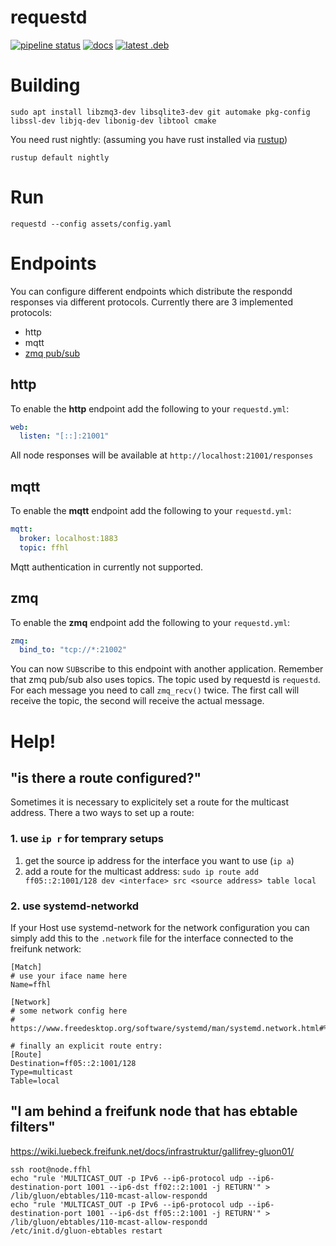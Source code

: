 # requestd

[![pipeline status](https://gitlab.com/cuechan/requestd/badges/master/pipeline.svg)](https://gitlab.com/cuechan/requestd/-/commits/master)
[![docs](https://img.shields.io/badge/Docs-here-blue)](https://cuechan.gitlab.io/requestd/requestd/)
[![latest .deb](https://img.shields.io/badge/Debian-requestd.deb-%23CE0056)](https://cuechan.gitlab.io/requestd/requestd.deb)


Building
========

`sudo apt install libzmq3-dev libsqlite3-dev git automake pkg-config libssl-dev libjq-dev libonig-dev libtool cmake`

You need rust nightly: (assuming you have rust installed via [rustup](https://rustup.rs/))
```
rustup default nightly
```

Run
===

`requestd --config assets/config.yaml`


Endpoints
=========

You can configure different endpoints which distribute the respondd responses via different protocols. Currently there are 3 implemented protocols:

- http
- mqtt
- [zmq pub/sub](https://zeromq.org/socket-api/#publish-subscribe-pattern)


http
----
To enable the **http** endpoint add the following to your `requestd.yml`:

```yaml
web:
  listen: "[::]:21001"
```

All node responses will be available at `http://localhost:21001/responses`



mqtt
----
To enable the **mqtt** endpoint add the following to your `requestd.yml`:

```yaml
mqtt:
  broker: localhost:1883
  topic: ffhl
```

Mqtt authentication in currently not supported.


zmq
---
To enable the **zmq** endpoint add the following to your `requestd.yml`:


```yaml
zmq:
  bind_to: "tcp://*:21002"
```

You can now `SUB`scribe to this endpoint with another application. Remember that zmq pub/sub also uses topics. The topic used by requestd is `requestd`. For each message you need to call `zmq_recv()` twice. The first call will receive the topic, the second will receive the actual message.


Help!
=====

## "is there a route configured?"

Sometimes it is necessary to explicitely set a route for the multicast
address. There a two ways to set up a route:

### 1. use `ip r` for temprary setups
1. get the source ip address for the interface you want to use (`ip a`)
2. add a route for the multicast address:
  `sudo ip route add ff05::2:1001/128 dev <interface> src <source address> table local`

### 2. use systemd-networkd
If your Host use systemd-network for the network configuration you can simply
add this to the `.network` file for the interface connected to the freifunk network:

```
[Match]
# use your iface name here
Name=ffhl

[Network]
# some network config here
# https://www.freedesktop.org/software/systemd/man/systemd.network.html#%5BNetwork%5D%20Section%20Options

# finally an explicit route entry:
[Route]
Destination=ff05::2:1001/128
Type=multicast
Table=local
```


"I am behind a freifunk node that has ebtable filters"
------------------------------------------------------

https://wiki.luebeck.freifunk.net/docs/infrastruktur/gallifrey-gluon01/

```
ssh root@node.ffhl
echo "rule 'MULTICAST_OUT -p IPv6 --ip6-protocol udp --ip6-destination-port 1001 --ip6-dst ff02::2:1001 -j RETURN'" > /lib/gluon/ebtables/110-mcast-allow-respondd
echo "rule 'MULTICAST_OUT -p IPv6 --ip6-protocol udp --ip6-destination-port 1001 --ip6-dst ff05::2:1001 -j RETURN'" > /lib/gluon/ebtables/110-mcast-allow-respondd
/etc/init.d/gluon-ebtables restart
```

